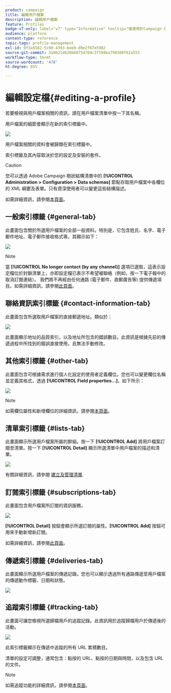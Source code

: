 ```yaml
---
product: campaign
title: 編輯用戶檔案
description: 編輯用戶檔案
feature: Profiles
badge-v7-only: label="v7" type="Informative" tooltip="僅適用於Campaign Classic v7"
audience: platform
content-type: reference
topic-tags: profile-management
exl-id: 0f3a5582-5c90-4393-bee8-d9e2f07e5982
source-git-commit: 3a9b21d626b60754789c3f594ba798309f62a553
workflow-type: tm+mt
source-wordcount: '478'
ht-degree: 85%

---
```


# 編輯設定檔{#editing-a-profile}



若要檢視與用戶檔案相關的資訊，請在用戶檔案清單中按一下其名稱。

用戶檔案的細節會顯示在新的索引標籤中。

![](assets/s_user_recipient_edit.png)

用戶檔案相關的資料會被歸類在索引標籤中。

索引標籤及其內容取決於您的設定及安裝的套件。

>[!CAUTION]
>
>您可以透過 Adobe Campaign 樹狀結構清單中的 **[!UICONTROL Administration > Configuration > Data schemas]** 節點存取用戶檔案中各欄位的 XML 綱要及表單。只有資深使用者可以變更這些結構描述。
>
>如需詳細資訊，請參閱[本頁面](../../configuration/using/about-schema-edition.md)。

## 一般索引標籤 {#general-tab}

此畫面包含關於所選用戶檔案的全部一般資料。特別是，它包含姓氏、名字、電子郵件地址、電子郵件接收格式等。其顯示如下：

![](assets/s_ncs_user_profile_general_tab.png)

>[!NOTE]
>
>當 **[!UICONTROL No longer contact (by any channel)]** 選項已選取，這表示設定檔位於封鎖清單上，亦即設定檔已表示不希望被聯絡（例如，按一下電子報中的取消訂閱連結）。 我們將不再經由任何通路 (電子郵件、直郵廣告等) 提供傳遞項目。如需詳細資訊，請參閱[此頁面](../../delivery/using/understanding-quarantine-management.md)。

## 聯絡資訊索引標籤 {#contact-information-tab}

此畫面包含所選取用戶檔案的直接郵遞地址。類似於：

![](assets/s_ncs_user_profile_details_tab.png)

此畫面顯示地址的品質索引，以及地址所包含的錯誤數目。此資訊是根據先前的傳遞過程中所找到的錯誤直接使用，且無法手動修改。

## 其他索引標籤 {#other-tab}

此畫面包含可根據需求進行個人化設定的使用者定義欄位。您也可以變更欄位名稱並定義其格式，透過 **[!UICONTROL Field properties...]**，如下所示：

![](assets/s_ncs_user_profile_others_tab.png)

>[!NOTE]
>
>如需欄位屬性和新增欄位的詳細資訊，請參閱[本頁面](../../configuration/using/new-field-wizard.md)。

## 清單索引標籤 {#lists-tab}

此畫面顯示所選用戶檔案所屬的群組。按一下 **[!UICONTROL Add]** 將用戶檔案訂閱至清單。按一下 **[!UICONTROL Detail]** 顯示所選清單中用戶檔案的描述和清單。

![](assets/s_ncs_user_profile_groups_tab_details.png)

有關詳細資訊，請參閱 [建立及管理清單](../../platform/using/creating-and-managing-lists.md).

## 訂閱索引標籤 {#subscriptions-tab}

此畫面包含用戶檔案所訂閱的資訊服務。

![](assets/s_ncs_user_profile_subscript_tab_details.png)

**[!UICONTROL Detail]** 按鈕會顯示所選訂閱的屬性。**[!UICONTROL Add]** 按鈕可用來手動新增新訂閱。

如需詳細資訊，請參閱[此頁面](../../delivery/using/managing-subscriptions.md)。

## 傳遞索引標籤 {#deliveries-tab}

此畫面顯示所選用戶檔案的傳遞記錄。您也可以顯示透過所有通路傳遞至用戶檔案的傳遞動作標籤、日期和狀態。

![](assets/s_ncs_user_profile_delivery_tab.png)

## 追蹤索引標籤 {#tracking-tab}

此畫面可讓您檢視所選歸檔用戶的追蹤記錄。此資訊用於追蹤歸檔用戶於傳遞後的活動。

![](assets/s_ncs_user_profile_tracking_tab.png)

此索引標籤顯示在傳遞中追蹤的所有 URL 累積數目。

清單的設定可調整，通常包含：點按的 URL、點按的日期與時間，以及包含 URL 的文件。

>[!NOTE]
>
>如需追蹤功能的詳細資訊，請參閱[本頁面](../../delivery/using/delivery-dashboard.md)。
